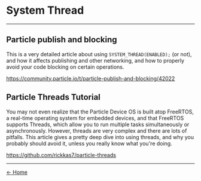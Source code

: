 # System Thread
---

## Particle publish and blocking
This is a very detailed article about using `SYSTEM_THREAD(ENABLED);` (or
not), and how it affects publishing and other networking, and how to
properly avoid your code blocking on certain operations.

<https://community.particle.io/t/particle-publish-and-blocking/42022>

## Particle Threads Tutorial
You may not even realize that the Particle Device OS is built atop FreeRTOS,
a real-time operating system for embedded devices, and that FreeRTOS supports
Threads, which allow you to run multiple tasks simultaneously or
asynchronously. However, threads are very complex and there are lots of
pitfalls. This article gives a pretty deep dive into using threads, and why
you probably should avoid it, unless you really know what you're doing.

<https://github.com/rickkas7/particle-threads>

---
[<- Home](/particle-cookbook)
